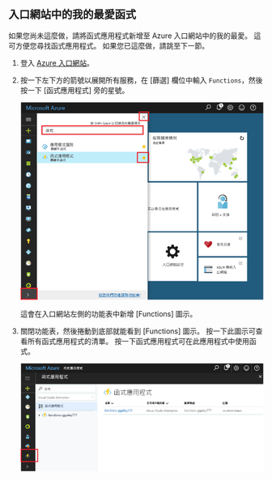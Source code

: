 ## <a name="favorite-functions-in-the-portal"></a>入口網站中的我的最愛函式 

如果您尚未這麼做，請將函式應用程式新增至 Azure 入口網站中的我的最愛。 這可方便您尋找函式應用程式。 如果您已這麼做，請跳至下一節。 

1. 登入 [Azure 入口網站](https://portal.azure.com/)。

2. 按一下左下方的箭號以展開所有服務，在 [篩選] 欄位中輸入 `Functions`，然後按一下 [函式應用程式] 旁的星號。  
 
    ![在 Azure 入口網站中建立函式應用程式](./media/functions-portal-favorite-function-apps/functions-favorite-function-apps.png)

    這會在入口網站左側的功能表中新增 [Functions] 圖示。

3. 關閉功能表，然後捲動到底部就能看到 [Functions] 圖示。 按一下此圖示可查看所有函式應用程式的清單。 按一下函式應用程式可在此應用程式中使用函式。 
 
    ![](./media/functions-portal-favorite-function-apps/functions-function-apps-hub.png)
 
     